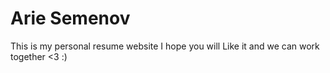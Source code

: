 # Arie Semenov

This is my personal resume website I hope you will Like it and we can work together <3 :)
